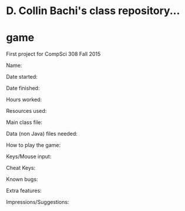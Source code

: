 D. Collin Bachi's class repository...
=======
# game
First project for CompSci 308 Fall 2015

Name:

Date started:

Date finished:

Hours worked:

Resources used:

Main class file:

Data (non Java) files needed:

How to play the game:

Keys/Mouse input:

Cheat Keys:

Known bugs:

Extra features:

Impressions/Suggestions:
